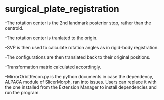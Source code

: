# surgical_plate_registration

-The rotation center is the 2nd landmark posterior stop, rather than the centroid.

-The rotation center is tranlated to the origin.

-SVP is then used to calculate rotation angles as in rigid-body registration.

-The configurations are then translated back to their original positions.

-Transformation matrix calculated accordingly.

-MirrorOrbitRecon.py is the python documents in case the dependency, ALPACA module of SlicerMorph, ran into issues. Users can replace it with the one installed from the Extension Manager to install dependencies and run the program.
